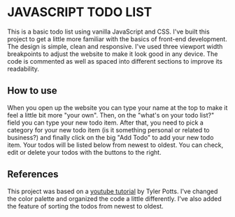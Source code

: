 # JAVASCRIPT TODO LIST

This is a basic todo list using vanilla JavaScript and CSS. I've built this project to get a little more familiar with the basics of front-end development. The design is simple, clean and responsive. I've used three viewport width breakpoints to adjust the website to make it look good in any device. The code is commented as well as spaced into different sections to improve its readability.

## How to use

When you open up the website you can type your name at the top to make it feel a little bit more "your own". Then, on the "what's on your todo list?" field you can type your new todo item. After that, you need to pick a category for your new todo item (is it something personal or related to business?) and finally click on the big "Add Todo" to add your new todo item. Your todos will be listed below from newest to oldest. You can check, edit or delete your todos with the buttons to the right.


## References

This project was based on a [youtube tutorial](https://www.youtube.com/watch?v=6eFwtaZf6zc&list=PLWFvjo3KAk5-NtpeAoCmb7GaLghBsZjjK&index=3) by Tyler Potts. I've changed the color palette and organized the code a little differently. I've also added the feature of sorting the todos from newest to oldest.
